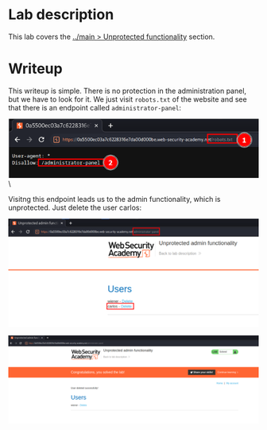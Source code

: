# Lab description
This lab covers the [../main > Unprotected functionality](../main#Unprotected%20functionality) section.


# Writeup
This writeup is simple. There is no protection in the administration panel, but we have to look for it.
We just visit `robots.txt` of the website and see that there is an endpoint called  `administrator-panel`:

![](imgs/unprotected_admin_functionality.png)\

Visitng this endpoint leads us to the admin functionality, which is unprotected. Just delete the user carlos:

![](imgs/unprotected_admin_functionality-1.png)

![](imgs/unprotected_admin_functionality-2.png)

